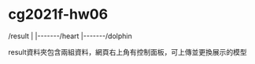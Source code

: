 # cg2021f-hw06

/result
  |
  |-------/heart
  |-------/dolphin

result資料夾包含兩組資料，網頁右上角有控制面板，可上傳並更換展示的模型
